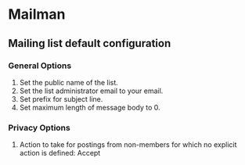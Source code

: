 # Mailman

## Mailing list default configuration

### General Options

1. Set the public name of the list.
1. Set the list administrator email to your email.
1. Set prefix for subject line.
1. Set maximum length of message body to 0.

### Privacy Options

1. Action to take for postings from non-members for which no explicit action is defined: Accept
